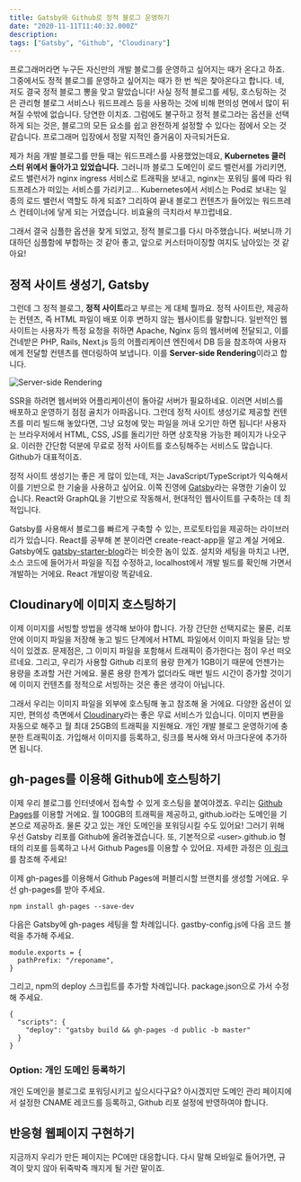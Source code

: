 ```yaml
---
title: Gatsby와 Github로 정적 블로그 운영하기
date: "2020-11-11T11:40:32.000Z"
description:
tags: ["Gatsby", "Github", "Cloudinary"]
---
```


프로그래머라면 누구든 자신만의 개발 블로그를 운영하고 싶어지는 때가 온다고 하죠. 그중에서도 정적 블로그를
운영하고 싶어지는 때가 한 번 씩은 찾아온다고 합니다. 네, 저도 결국 정적 블로그 뽕을 맞고 말았습니다!
사실 정적 블로그를 세팅, 호스팅하는 것은 관리형 블로그 서비스나 워드프레스 등을 사용하는 것에 비해 편의성
면에서 많이 뒤쳐질 수밖에 없습니다. 당연한 이치죠. 그럼에도 불구하고 정적 블로그라는 옵션을 선택하게 되는
것은, 블로그의 모든 요소를 쉽고 완전하게 설정할 수 있다는 점에서 오는 것 같습니다. 프로그래머 입장에서
정말 지적인 즐거움이 자극되거든요.

제가 처음 개발 블로그를 만들 때는 워드프레스를 사용했었는데요, <b>Kubernetes 클러스터 위에서 돌아가고
있었습니다.</b> 그러니까 블로그 도메인이 로드 밸런서를 가리키면, 로드 밸런서가 nginx ingress 서비스로
트래픽을 보내고, nginx는 포워딩 룰에 따라 워드프레스가 떠있는 서비스를 가리키고... Kubernetes에서 서비스는
Pod로 보내는 일종의 로드 밸런서 역할도 하게 되죠? 그리하여 끝내 블로그 컨텐츠가 들어있는 워드프레스 컨테이너에
닿게 되는 거였습니다. 비효율의 극치라서 부끄럽네요.

그래서 결국 심플한 옵션을 찾게 되었고, 정적 블로그를 다시 마주했습니다. 써보니까 기대하던 심플함에 부합하는 것
같아 좋고, 앞으로 커스터마이징할 여지도 남아있는 것 같아요!

## 정적 사이트 생성기, Gatsby

그런데 그 정적 블로그, <b>정적 사이트</b>라고 부르는 게 대체 뭘까요. 정적 사이트란, 제공하는 컨텐츠,
즉 HTML 파일이 배포 이후 변하지 않는 웹사이트를 말합니다. 일반적인 웹사이트는 사용자가 특정 요청을 취하면
Apache, Nginx 등의 웹서버에 전달되고, 이를 건네받은 PHP, Rails, Next.js 등의 어플리케이션 엔진에서
DB 등을 참조하여 사용자에게 전달할 컨텐츠를 렌더링하여 보냅니다. 이를 <b>Server-side Rendering</b>이라고 합니다.

![Server-side Rendering](https://res.cloudinary.com/dhc1es6e9/image/upload/v1605058783/blog-img/201111-server-side-rendering-vs-static-site_gqolgk.png)

SSR을 하려면 웹서버와 어플리케이션이 돌아갈 서버가 필요하네요. 이러면 서비스를 배포하고 운영하기 점점
골치가 아파옵니다. 그런데 정적 사이트 생성기로 제공할 컨텐츠를 미리 빌드해 놓았다면, 그냥 요청에 맞는 파일을
꺼내 오기만 하면 됩니다! 사용자는 브라우저에서 HTML, CSS, JS를 돌리기만 하면 상호작용 가능한 페이지가
나오구요. 이러한 간단함 덕분에 무료로 정적 사이트를 호스팅해주는 서비스도 많습니다. Github가 대표적이죠.

정적 사이트 생성기는 좋은 게 많이 있는데, 저는 JavaScript/TypeScript가 익숙해서 이를 기반으로 한 기술을
사용하고 싶어요. 이쪽 진영에 [Gatsby](https://www.gatsbyjs.com)라는 유명한 기술이 있습니다. React와 GraphQL을 기반으로 작동해서,
현대적인 웹사이트를 구축하는 데 최적입니다.

Gatsby를 사용해서 블로그를 빠르게 구축할 수 있는, 프로토타입을 제공하는 라이브러리가 있습니다. React를 공부해
본 분이라면 create-react-app을 알고 계실 거에요. Gatsby에도 [gatsby-starter-blog](https://github.com/gatsbyjs/gatsby-starter-blog)라는 비슷한 놈이 있죠.
설치와 세팅을 마치고 나면, 소스 코드에 들어가서 파일을 직접 수정하고, localhost에서 개발 빌드를 확인해
가면서 개발하는 거에요. React 개발이랑 똑같네요.

## Cloudinary에 이미지 호스팅하기

이제 이미지를 서빙할 방법을 생각해 보아야 합니다. 가장 간단한 선택지로는 물론, 리포 안에 이미지 파일을 저장해
놓고 빌드 단계에서 HTML 파일에서 이미지 파일을 담는 방식이 있겠죠. 문제점은, 그 이미지 파일을 포함해서 트래픽이
증가한다는 점이 우선 떠오르네요. 그리고, 우리가 사용할 Github 리포의 용량 한계가 1GB이기 때문에 언젠가는
용량을 초과할 거란 거에요. 물론 용량 한계가 없더라도 매번 빌드 시간이 증가할 것이기에 이미지 컨텐츠를 정적으로
서빙하는 것은 좋은 생각이 아닙니다.

그래서 우리는 이미지 파일을 외부에 호스팅해 놓고 참조해 올 거에요. 다양한 옵션이 있지만, 편의성 측면에서 [Cloudinary](https://cloudinary.com)라는
좋은 무료 서비스가 있습니다. 이미지 변환을 자동으로 해주고 월 최대 25GB의 트래픽을 지원해요. 개인 개발 블로그
운영하기에 충분한 트래픽이죠. 가입해서 이미지를 등록하고, 링크를 복사해 와서 마크다운에 추가하면 됩니다.

## gh-pages를 이용해 Github에 호스팅하기

이제 우리 블로그를 인터넷에서 접속할 수 있게 호스팅을 붙여야겠죠. 우리는 [Github Pages](https://pages.github.com/)를 이용할 거에요.
월 100GB의 트래픽을 제공하고, github.io라는 도메인을 기본으로 제공하죠. 물론 갖고 있는 개인 도메인을
포워딩시킬 수도 있어요! 그러기 위해 우선 Gatsby 리포를 Github에 올려놓겠습니다. 또, 기본적으로 `<`user`>`.github.io
형태의 리포를 등록하고 나서 Github Pages를 이용할 수 있어요. 자세한 과정은 [이 링크](https://docs.github.com/en/free-pro-team@latest/github/working-with-github-pages/creating-a-github-pages-site)를 참조해 주세요!

이제 gh-pages를 이용해서 Github Pages에 퍼블리시할 브랜치를 생성할 거에요. 우선 gh-pages를 받아 주세요.

```
npm install gh-pages --save-dev
```

다음은 Gatsby에 gh-pages 세팅을 할 차례입니다. gastby-config.js에 다음 코드 블럭을 추가해 주세요.

```
module.exports = {
  pathPrefix: "/reponame",
}
```

그리고, npm의 deploy 스크립트를 추가할 차례입니다. package.json으로 가서 수정해 주세요.

```
{
  "scripts": {
    "deploy": "gatsby build && gh-pages -d public -b master"
  }
}
```

### Option: 개인 도메인 등록하기

개인 도메인을 블로그로 포워딩시키고 싶으시다구요? 아시겠지만 도메인 관리 페이지에서 설정한 CNAME 레코드를
등록하고, Github 리포 설정에 반영하여야 합니다.

## 반응형 웹페이지 구현하기

지금까지 우리가 만든 페이지는 PC에만 대응합니다. 다시 말해 모바일로 들어가면, 규격이 맞지 않아 뒤죽박죽
깨지게 될 거란 말이죠.
